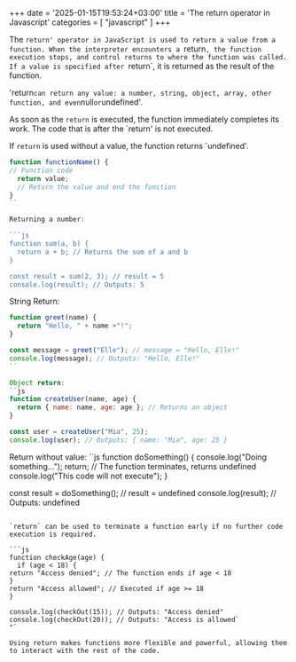 +++
date = '2025-01-15T19:53:24+03:00'
title = 'The return operator in Javascript'
categories = [ "javascript" ]
+++

The `return' operator in JavaScript is used to return a value from a function. When the interpreter encounters a `return`, the function execution stops, and control returns to where the function was called. If a value is specified after `return`, it is returned as the result of the function.

'return` can return any value: a number, string, object, array, other function, and even `null` or `undefined'.

As soon as the `return` is executed, the function immediately completes its work. The code that is after the `return' is not executed.

If `return` is used without a value, the function returns `undefined'.

```js
function functionName() {
// Function code
  return value; 
  // Return the value and end the function
}
``

Returning a number:

```js
function sum(a, b) {
  return a + b; // Returns the sum of a and b
}

const result = sum(2, 3); // result = 5
console.log(result); // Outputs: 5
```

String Return:

```js
function greet(name) {
  return "Hello, " + name +"!";
}

const message = greet("Elle"); // message = "Hello, Elle!"
console.log(message); // Outputs: "Hello, Elle!"
``

Object return:
``js
function createUser(name, age) {
  return { name: name, age: age }; // Returns an object
}

const user = createUser("Mia", 25);
console.log(user); // Outputs: { name: "Mia", age: 25 }
```

Return without value:
``js
function doSomething() {
console.log("Doing something...");
  return; // The function terminates, returns undefined
  console.log("This code will not execute");
}

const result = doSomething(); // result = undefined
console.log(result); // Outputs: undefined
```

`return` can be used to terminate a function early if no further code execution is required.

```js
function checkAge(age) {
  if (age < 18) {
return "Access denied"; // The function ends if age < 18
}
return "Access allowed"; // Executed if age >= 18
}

console.log(checkOut(15)); // Outputs: "Access denied"
console.log(checkOut(20)); // Outputs: "Access is allowed`
"`

Using return makes functions more flexible and powerful, allowing them to interact with the rest of the code.